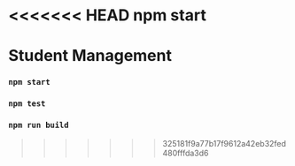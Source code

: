 <<<<<<< HEAD
npm start
=======
# Student Management 


### `npm start`



### `npm test`


### `npm run build`
>>>>>>> 325181f9a77b17f9612a42eb32fed480fffda3d6
